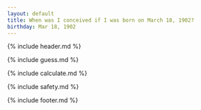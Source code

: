 ```yaml
---
layout: default
title: When was I conceived if I was born on March 18, 1902?
birthday: Mar 18, 1902
---
```


{% include header.md %}

{% include guess.md %}

{% include calculate.md %}

{% include safety.md %}

{% include footer.md %}




